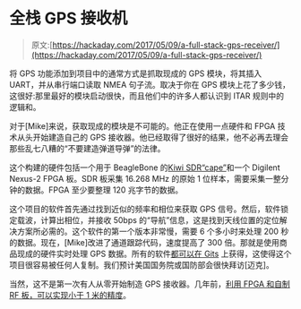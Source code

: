# 全栈 GPS 接收机

> 原文:[https://hackaday.com/2017/05/09/a-full-stack-gps-receiver/](https://hackaday.com/2017/05/09/a-full-stack-gps-receiver/)

将 GPS 功能添加到项目中的通常方式是抓取现成的 GPS 模块，将其插入 UART，并从串行端口读取 NMEA 句子流。取决于你在 GPS 模块上花了多少钱，这很好:那里最好的模块启动很快，而且他们中的许多人都认识到 ITAR 规则中的逻辑和。

对于[Mike]来说，获取现成的模块是不可能的。他正在使用一点硬件和 FPGA 技术从头开始建造自己的 GPS 接收器。他已经取得了很好的结果，他不必再去理会那些乱七八糟的“不要建造弹道导弹”的法律。

这个构建的硬件包括一个用于 BeagleBone 的[Kiwi SDR“cape”](http://kiwisdr.com/)和一个 Digilent Nexus-2 FPGA 板。SDR 板采集 16.268 MHz 的原始 1 位样本，需要采集一整分钟的数据。FPGA 至少要整理 120 兆字节的数据。

这个项目的软件首先通过找到近似的频率和相位来获取 GPS 信号。然后，软件锁定载波，计算出相位，并接收 50bps 的“导航”信息，这是找到天线位置的定位解决方案所必需的。这个软件的第一个版本非常慢，需要 6 个多小时来处理 200 秒的数据。现在，[Mike]改进了通道跟踪代码，速度提高了 300 倍。那就是使用商品现成的硬件实时处理 GPS 数据。所有的软件[都可以在 Gits](https://github.com/hamsternz/Full_Stack_GPS_Receiver) 上获得，这使得这个项目很容易被任何人复制。我们预计美国国务院或国防部会很快拜访[迈克]。

当然，这不是第一次有人从零开始制造 GPS 接收器。几年前，[利用 FPGA 和自制 RF 板，可以实现小于 1 米的精度](http://hackaday.com/2013/05/17/homebrew-gps-gets-%C2%B11-meter-resolution-with-a-raspberry-pi/)。